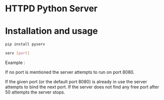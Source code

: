 # HTTPD Python Server

# Installation and usage 

```python
pip install pyserv
```
```bash
serv [port]
```

Example :

If no port is mentioned the server attempts to run on port 8080. 

If the given port (or the default port 8080) is already in use the server attempts to bind the next port. If the server does not find any free port after 50 attempts the server stops.


